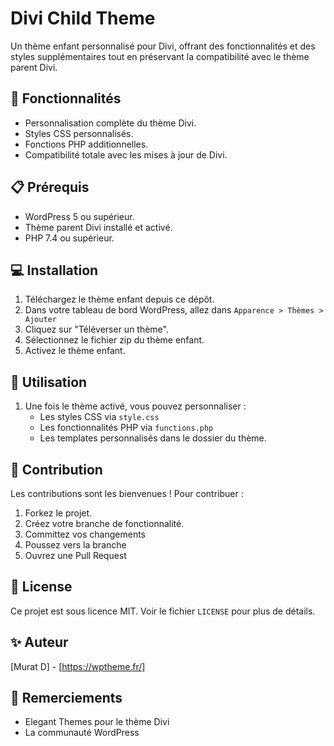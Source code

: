 # Divi Child Theme

Un thème enfant personnalisé pour Divi, offrant des fonctionnalités et des styles supplémentaires tout en préservant la compatibilité avec le thème parent Divi.

## 🚀 Fonctionnalités

- Personnalisation complète du thème Divi.
- Styles CSS personnalisés.
- Fonctions PHP additionnelles.
- Compatibilité totale avec les mises à jour de Divi.

## 📋 Prérequis

- WordPress 5 ou supérieur. 
- Thème parent Divi installé et activé.
- PHP 7.4 ou supérieur.

## 💻 Installation

1. Téléchargez le thème enfant depuis ce dépôt.
2. Dans votre tableau de bord WordPress, allez dans `Apparence > Thèmes > Ajouter`
3. Cliquez sur "Téléverser un thème".
4. Sélectionnez le fichier zip du thème enfant.
5. Activez le thème enfant.

## 🔧 Utilisation

1. Une fois le thème activé, vous pouvez personnaliser :
   - Les styles CSS via `style.css`
   - Les fonctionnalités PHP via `functions.php`
   - Les templates personnalisés dans le dossier du thème.

## 🤝 Contribution

Les contributions sont les bienvenues ! Pour contribuer :

1. Forkez le projet.
2. Créez votre branche de fonctionnalité.
3. Committez vos changements
4. Poussez vers la branche
5. Ouvrez une Pull Request

## 📝 License

Ce projet est sous licence MIT. Voir le fichier `LICENSE` pour plus de détails.

## ✨ Auteur

[Murat D] - [https://wptheme.fr/]

## 🙏 Remerciements

- Elegant Themes pour le thème Divi
- La communauté WordPress

